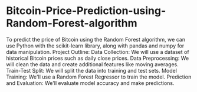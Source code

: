 # Bitcoin-Price-Prediction-using-Random-Forest-algorithm
To predict the price of Bitcoin using the Random Forest algorithm, we can use Python with the scikit-learn library, along with pandas and numpy for data manipulation. 
Project Outline: 
Data Collection: We will use a dataset of historical Bitcoin prices such as daily close prices.
Data Preprocessing: We will clean the data and create additional features like moving averages.
Train-Test Split: We will split the data into training and test sets.
Model Training: We'll use a Random Forest Regressor to train the model.
Prediction and Evaluation: We'll evaluate model accuracy and make predictions.

